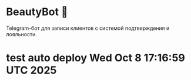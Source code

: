# BeautyBot 💅
Telegram-бот для записи клиентов с системой подтверждения и лояльности.
# test auto deploy Wed Oct  8 17:16:59 UTC 2025
